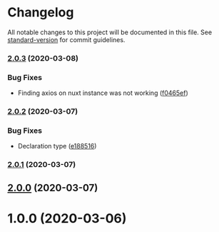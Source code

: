 # Changelog

All notable changes to this project will be documented in this file. See [standard-version](https://github.com/conventional-changelog/standard-version) for commit guidelines.

### [2.0.3](https://github.com/rhangai/vue-submit/compare/v2.0.2...v2.0.3) (2020-03-08)


### Bug Fixes

* Finding axios on nuxt instance was not working ([f0465ef](https://github.com/rhangai/vue-submit/commit/f0465ef31883ad9ac68c0c05aff9a7e5086ce9f2))

### [2.0.2](https://github.com/rhangai/vue-submit/compare/v2.0.1...v2.0.2) (2020-03-07)


### Bug Fixes

* Declaration type ([e188516](https://github.com/rhangai/vue-submit/commit/e188516caa8c44464509b1b27da8bdbd50df74c4))

### [2.0.1](https://github.com/rhangai/vue-submit/compare/v2.0.0...v2.0.1) (2020-03-07)

## [2.0.0](https://github.com/rhangai/vue-submit/compare/v1.0.0...v2.0.0) (2020-03-07)

<a name="1.0.0"></a>

# 1.0.0 (2020-03-06)

